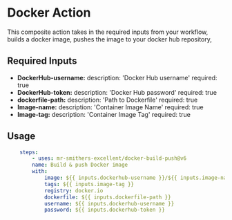# Docker Action

This composite action takes in the required inputs from your workflow, builds a docker image, pushes the image to your docker hub repository, 

## Required Inputs

- **DockerHub-username:** description: 'Docker Hub username' required: true
- **DockerHub-token:** description: 'Docker Hub password' required: true
- **dockerfile-path:** description: 'Path to Dockerfile' required: true
- **Image-name:** description: 'Container Image Name' required: true
- **Image-tag:** description: 'Container Image Tag' required: true

## Usage

```yml
    steps:
        - uses: mr-smithers-excellent/docker-build-push@v6
        name: Build & push Docker image
        with:
            image: ${{ inputs.dockerhub-username }}/${{ inputs.image-name }}
            tags: ${{ inputs.image-tag }}
            registry: docker.io
            dockerfile: ${{ inputs.dockerfile-path }}
            username: ${{ inputs.dockerhub-username }}
            password: ${{ inputs.dockerhub-token }}
```